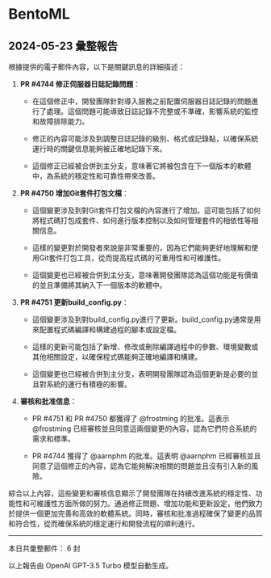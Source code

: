 # BentoML

## 2024-05-23 彙整報告

根據提供的電子郵件內容，以下是關鍵訊息的詳細描述：



1. **PR #4744 修正伺服器日誌記錄問題**：

   - 在這個修正中，開發團隊針對導入服務之前配置伺服器日誌記錄的問題進行了處理。這個問題可能導致日誌記錄不完整或不準確，影響系統的監控和故障排除能力。

   - 修正的內容可能涉及到調整日誌記錄的級別、格式或記錄點，以確保系統運行時的關鍵信息能夠被正確地記錄下來。

   - 這個修正已經被合併到主分支，意味著它將被包含在下一個版本的軟體中，為系統的穩定性和可靠性帶來改善。



2. **PR #4750 增加Git套件打包文檔**：

   - 這個變更涉及到對Git套件打包文檔的內容進行了增加。這可能包括了如何將程式碼打包成套件、如何進行版本控制以及如何管理套件的相依性等相關信息。

   - 這樣的變更對於開發者來說是非常重要的，因為它們能夠更好地理解和使用Git套件打包工具，從而提高程式碼的可重用性和可維護性。

   - 這個變更也已經被合併到主分支，意味著開發團隊認為這個功能是有價值的並且準備將其納入下一個版本的軟體中。



3. **PR #4751 更新build_config.py**：

   - 這個變更涉及到對build_config.py進行了更新。build_config.py通常是用來配置程式碼編譯和構建過程的腳本或設定檔。

   - 這樣的更新可能包括了新增、修改或刪除編譯過程中的參數、環境變數或其他相關設定，以確保程式碼能夠正確地編譯和構建。

   - 這個變更也已經被合併到主分支，表明開發團隊認為這個更新是必要的並且對系統的運行有積極的影響。



4. **審核和批准信息**：

   - PR #4751 和 PR #4750 都獲得了 @frostming 的批准。這表示 @frostming 已經審核並且同意這兩個變更的內容，認為它們符合系統的需求和標準。

   - PR #4744 獲得了 @aarnphm 的批准。這表明 @aarnphm 已經審核並且同意了這個修正的內容，認為它能夠解決相關的問題並且沒有引入新的風險。



綜合以上內容，這些變更和審核信息顯示了開發團隊在持續改進系統的穩定性、功能性和可維護性方面所做的努力。通過修正問題、增加功能和更新設定，他們致力於提供一個更加完善和高效的軟體系統。同時，審核和批准過程確保了變更的品質和符合性，從而確保系統的穩定運行和開發流程的順利進行。



---



本日共彙整郵件： 6 封



以上報告由 OpenAI GPT-3.5 Turbo 模型自動生成。